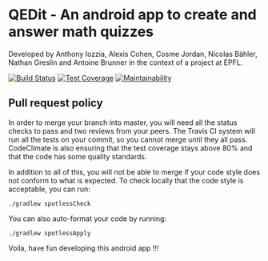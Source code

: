 
# QEDit - An android app to create and answer math quizzes
Developed by Anthony Iozzia, Alexis Cohen, Cosme Jordan, Nicolas Bähler, Nathan Greslin and Antoine Brunner in
the context of a project at EPFL.

[![Build Status](https://travis-ci.org/brunnerant/sdp-project.svg?branch=master)](https://travis-ci.org/brunnerant/sdp-project)
[![Test Coverage](https://api.codeclimate.com/v1/badges/97269ca5f086f0c8ed40/test_coverage)](https://codeclimate.com/github/brunnerant/sdp-project/test_coverage)
[![Maintainability](https://api.codeclimate.com/v1/badges/97269ca5f086f0c8ed40/maintainability)](https://codeclimate.com/github/brunnerant/sdp-project/maintainability)

## Pull request policy
In order to merge your branch into master, you will need all the status checks to pass and two reviews from your peers.
The Travis CI system will run all the tests on your commit, so you cannot merge until they all pass.
CodeClimate is also ensuring that the test coverage stays above 80% and that the code has some quality standards.

In addition to all of this, you will not be able to merge if your code style does not conform to what is expected.
To check locally that the code style is acceptable, you can run:
```
./gradlew spotlessCheck
```
You can also auto-format your code by running:
```
./gradlew spotlessApply
```
Voila, have fun developing this android app !!!